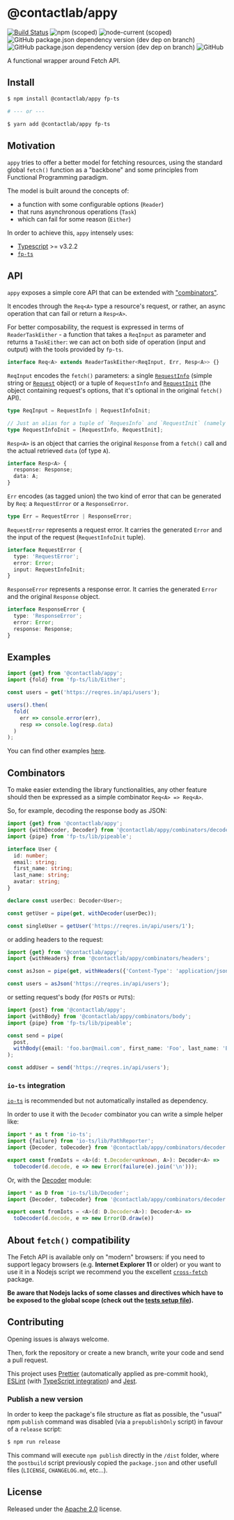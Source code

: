 # @contactlab/appy

[![Build Status](https://clab-dev.visualstudio.com/OSS/_apis/build/status/contactlab.appy?branchName=master)](https://clab-dev.visualstudio.com/OSS/_build/latest?definitionId=32&branchName=master) ![npm (scoped)](https://img.shields.io/npm/v/@contactlab/appy?logo=npm) ![node-current (scoped)](https://img.shields.io/node/v/@contactlab/appy) ![GitHub package.json dependency version (dev dep on branch)](https://img.shields.io/github/package-json/dependency-version/contactlab/appy/dev/typescript) ![GitHub package.json dependency version (dev dep on branch)](https://img.shields.io/github/package-json/dependency-version/contactlab/appy/dev/fp-ts) ![GitHub](https://img.shields.io/github/license/contactlab/appy)

A functional wrapper around Fetch API.

## Install

```sh
$ npm install @contactlab/appy fp-ts

# --- or ---

$ yarn add @contactlab/appy fp-ts
```

## Motivation

`appy` tries to offer a better model for fetching resources, using the standard global `fetch()` function as a "backbone" and some principles from Functional Programming paradigm.

The model is built around the concepts of:

- a function with some configurable options (`Reader`)
- that runs asynchronous operations (`Task`)
- which can fail for some reason (`Either`)

In order to achieve this, `appy` intensely uses:

- [Typescript](https://www.typescriptlang.org) >= v3.2.2
- [`fp-ts`](https://github.com/gcanti/fp-ts)

## API

`appy` exposes a simple core API that can be extended with ["combinators"](#combinators).

It encodes through the `Req<A>` type a resource's request, or rather, an async operation that can fail or return a `Resp<A>`.

For better composability, the request is expressed in terms of `ReaderTaskEither` - a function that takes a `ReqInput` as parameter and returns a `TaskEither`: we can act on both side of operation (input and output) with the tools provided by `fp-ts`.

```ts
interface Req<A> extends ReaderTaskEither<ReqInput, Err, Resp<A>> {}
```

`ReqInput` encodes the `fetch()` parameters: a single [`RequestInfo`](https://developer.mozilla.org/en-US/docs/Web/API/WindowOrWorkerGlobalScope/fetch#Parameters) (simple string or [`Request`](https://developer.mozilla.org/en-US/docs/Web/API/Request) object) or a tuple of `RequestInfo` and [`RequestInit`](https://developer.mozilla.org/en-US/docs/Web/API/WindowOrWorkerGlobalScope/fetch#Parameters) (the object containing request's options, that it's optional in the original `fetch()` API).

```ts
type ReqInput = RequestInfo | RequestInfoInit;

// Just an alias for a tuple of `RequesInfo` and `RequestInit` (namely the `fetch()` parameters)
type RequestInfoInit = [RequestInfo, RequestInit];
```

`Resp<A>` is an object that carries the original `Response` from a `fetch()` call and the actual retrieved `data` (of type `A`).

```ts
interface Resp<A> {
  response: Response;
  data: A;
}
```

`Err` encodes (as tagged union) the two kind of error that can be generated by `Req`: a `RequestError` or a `ResponseError`.

```ts
type Err = RequestError | ResponseError;
```

`RequestError` represents a request error. It carries the generated `Error` and the input of the request (`RequestInfoInit` tuple).

```ts
interface RequestError {
  type: 'RequestError';
  error: Error;
  input: RequestInfoInit;
}
```

`ResponseError` represents a response error. It carries the generated `Error` and the original `Response` object.

```ts
interface ResponseError {
  type: 'ResponseError';
  error: Error;
  response: Response;
}
```

## Examples

```ts
import {get} from '@contactlab/appy';
import {fold} from 'fp-ts/lib/Either';

const users = get('https://reqres.in/api/users');

users().then(
  fold(
    err => console.error(err),
    resp => console.log(resp.data)
  )
);
```

You can find other examples [here](https://github.com/contactlab/appy/tree/master/examples).

## Combinators

To make easier extending the library functionalities, any other feature should then be expressed as a simple combinator `Req<A> => Req<A>`.

So, for example, decoding the response body as JSON:

```ts
import {get} from '@contactlab/appy';
import {withDecoder, Decoder} from '@contactlab/appy/combinators/decoder';
import {pipe} from 'fp-ts/lib/pipeable';

interface User {
  id: number;
  email: string;
  first_name: string;
  last_name: string;
  avatar: string;
}

declare const userDec: Decoder<User>;

const getUser = pipe(get, withDecoder(userDec));

const singleUser = getUser('https://reqres.in/api/users/1');
```

or adding headers to the request:

```ts
import {get} from '@contactlab/appy';
import {withHeaders} from '@contactlab/appy/combinators/headers';

const asJson = pipe(get, withHeaders({'Content-Type': 'application/json'}));

const users = asJson('https://reqres.in/api/users');
```

or setting request's body (for `POST`s or `PUT`s):

```ts
import {post} from '@contactlab/appy';
import {withBody} from '@contactlab/appy/combinators/body';
import {pipe} from 'fp-ts/lib/pipeable';

const send = pipe(
  post,
  withBody({email: 'foo.bar@mail.com', first_name: 'Foo', last_name: 'Bar'})
);

const addUser = send('https://reqres.in/api/users');
```

### `io-ts` integration

[`io-ts`](https://github.com/gcanti/io-ts) is recommended but not automatically installed as dependency.

In order to use it with the `Decoder` combinator you can write a simple helper like:

```ts
import * as t from 'io-ts';
import {failure} from 'io-ts/lib/PathReporter';
import {Decoder, toDecoder} from '@contactlab/appy/combinators/decoder';

export const fromIots = <A>(d: t.Decoder<unknown, A>): Decoder<A> =>
  toDecoder(d.decode, e => new Error(failure(e).join('\n')));
```

Or, with the [Decoder](https://gcanti.github.io/io-ts/modules/Decoder.ts.html) module:

```ts
import * as D from 'io-ts/lib/Decoder';
import {Decoder, toDecoder} from '@contactlab/appy/combinators/decoder';

export const fromIots = <A>(d: D.Decoder<A>): Decoder<A> =>
  toDecoder(d.decode, e => new Error(D.draw(e))
```

## About `fetch()` compatibility

The Fetch API is available only on "modern" browsers: if you need to support legacy browsers (e.g. **Internet Explorer 11** or older) or you want to use it in a Nodejs script we recommend you the excellent [`cross-fetch`](https://www.npmjs.com/package/cross-fetch) package.

**Be aware that Nodejs lacks of some classes and directives which have to be exposed to the global scope (check out the [tests setup file](https://github.com/contactlab/appy/blob/master/test/_setup.ts)).**

## Contributing

Opening issues is always welcome.

Then, fork the repository or create a new branch, write your code and send a pull request.

This project uses [Prettier](https://prettier.io/) (automatically applied as pre-commit hook), [ESLint](https://eslint.org/) (with [TypeScript integration](https://github.com/typescript-eslint/typescript-eslint)) and [Jest](https://facebook.github.io/jest/en/).

### Publish a new version

In order to keep the package's file structure as flat as possible, the "usual" npm `publish` command was disabled (via a `prepublishOnly` script) in favour of a `release` script:

```sh
$ npm run release
```

This command will execute `npm publish` directly in the `/dist` folder, where the `postbuild` script previously copied the `package.json` and other usefull files (`LICENSE`, `CHANGELOG.md`, etc...).

## License

Released under the [Apache 2.0](https://github.com/contactlab/appy/blob/master/LICENSE) license.
